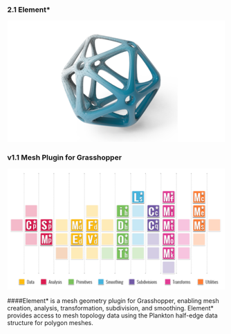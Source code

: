 ### 2.1 Element* 

![IMAGE](images/Element_Cover.png)

### v1.1 Mesh Plugin for Grasshopper 

![IMAGE](images/Element_Icons_Cover.png)

####Element\* is a mesh geometry plugin for Grasshopper, enabling mesh creation, analysis, transformation, subdivision, and smoothing. Element* provides access to mesh topology data using the Plankton half-edge data structure for polygon meshes.




